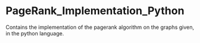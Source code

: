 # PageRank_Implementation_Python
Contains the implementation of the pagerank algorithm on the graphs given, in the python language.
